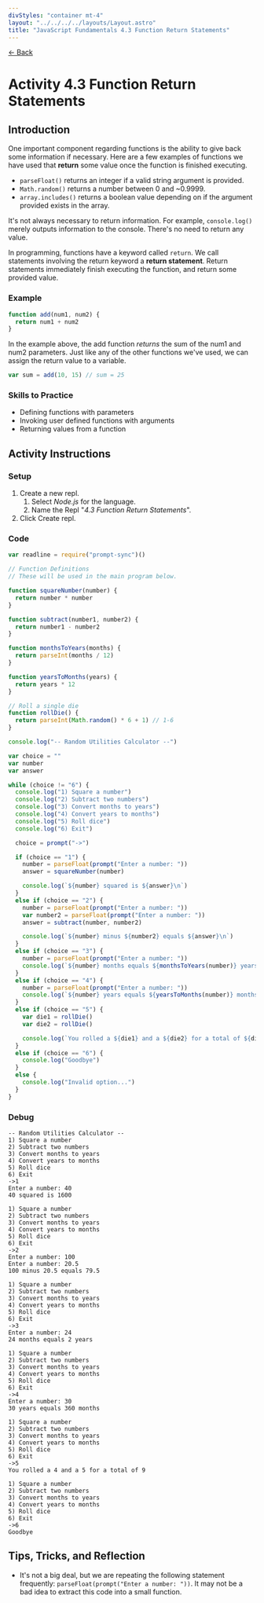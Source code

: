 ```yaml
---
divStyles: "container mt-4"
layout: "../../../../layouts/Layout.astro"
title: "JavaScript Fundamentals 4.3 Function Return Statements"
---
```


[← Back](/courses/javascript-fundamentals/)

# Activity 4.3 Function Return Statements

## Introduction

One important component regarding functions is the ability to give back some information if necessary. Here are a few examples of functions we have used that **return** some value once the function is finished executing.

- `parseFloat()` returns an integer if a valid string argument is provided.
- `Math.random()` returns a number between 0 and ~0.9999.
- `array.includes()` returns a boolean value depending on if the argument provided exists in the array.

It's not always necessary to return information. For example, `console.log()` merely outputs information to the console. There's no need to return any value.

In programming, functions have a keyword called `return`. We call statements involving the return keyword a **return statement**. Return statements immediately finish executing the function, and return some provided value.

### Example

```js
function add(num1, num2) {
  return num1 + num2
}
```

In the example above, the add function _returns_ the sum of the num1 and num2 parameters. Just like any of the other functions we've used, we can assign the return value to a variable.

```js
var sum = add(10, 15) // sum = 25
```

### Skills to Practice

- Defining functions with parameters
- Invoking user defined functions with arguments
- Returning values from a function

## Activity Instructions

### Setup

1. Create a new repl.
   1. Select _Node.js_ for the language.
   2. Name the Repl "_4.3 Function Return Statements_".
2. Click Create repl.

### Code

```javascript
var readline = require("prompt-sync")()

// Function Definitions
// These will be used in the main program below.

function squareNumber(number) {
  return number * number
}

function subtract(number1, number2) {
  return number1 - number2
}

function monthsToYears(months) {
  return parseInt(months / 12)
}

function yearsToMonths(years) {
  return years * 12
}

// Roll a single die
function rollDie() {
  return parseInt(Math.random() * 6 + 1) // 1-6
}

console.log("-- Random Utilities Calculator --")

var choice = ""
var number
var answer

while (choice != "6") {
  console.log("1) Square a number")
  console.log("2) Subtract two numbers")
  console.log("3) Convert months to years")
  console.log("4) Convert years to months")
  console.log("5) Roll dice")
  console.log("6) Exit")

  choice = prompt("->")

  if (choice == "1") {
    number = parseFloat(prompt("Enter a number: "))
    answer = squareNumber(number)

    console.log(`${number} squared is ${answer}\n`)
  }
  else if (choice == "2") {
    number = parseFloat(prompt("Enter a number: "))
    var number2 = parseFloat(prompt("Enter a number: "))
    answer = subtract(number, number2)

    console.log(`${number} minus ${number2} equals ${answer}\n`)
  }
  else if (choice == "3") {
    number = parseFloat(prompt("Enter a number: "))
    console.log(`${number} months equals ${monthsToYears(number)} years\n`)
  }
  else if (choice == "4") {
    number = parseFloat(prompt("Enter a number: "))
    console.log(`${number} years equals ${yearsToMonths(number)} months\n`)
  }
  else if (choice == "5") {
    var die1 = rollDie()
    var die2 = rollDie()

    console.log(`You rolled a ${die1} and a ${die2} for a total of ${die1 + die2}\n`)
  }
  else if (choice == "6") {
    console.log("Goodbye")
  }
  else {
    console.log("Invalid option...")
  }
}
```

### Debug

```
-- Random Utilities Calculator --
1) Square a number
2) Subtract two numbers
3) Convert months to years
4) Convert years to months
5) Roll dice
6) Exit
->1
Enter a number: 40
40 squared is 1600

1) Square a number
2) Subtract two numbers
3) Convert months to years
4) Convert years to months
5) Roll dice
6) Exit
->2
Enter a number: 100
Enter a number: 20.5
100 minus 20.5 equals 79.5

1) Square a number
2) Subtract two numbers
3) Convert months to years
4) Convert years to months
5) Roll dice
6) Exit
->3
Enter a number: 24
24 months equals 2 years

1) Square a number
2) Subtract two numbers
3) Convert months to years
4) Convert years to months
5) Roll dice
6) Exit
->4
Enter a number: 30
30 years equals 360 months

1) Square a number
2) Subtract two numbers
3) Convert months to years
4) Convert years to months
5) Roll dice
6) Exit
->5
You rolled a 4 and a 5 for a total of 9

1) Square a number
2) Subtract two numbers
3) Convert months to years
4) Convert years to months
5) Roll dice
6) Exit
->6
Goodbye
```

## Tips, Tricks, and Reflection

- It's not a big deal, but we are repeating the following statement frequently: `parseFloat(prompt("Enter a number: "))`. It may not be a bad idea to extract this code into a small function.
